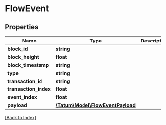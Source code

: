 # FlowEvent

## Properties

Name | Type | Description | Notes
------------ | ------------- | ------------- | -------------
**block_id** | **string** |  | [optional]
**block_height** | **float** |  | [optional]
**block_timestamp** | **string** |  | [optional]
**type** | **string** |  | [optional]
**transaction_id** | **string** |  | [optional]
**transaction_index** | **float** |  | [optional]
**event_index** | **float** |  | [optional]
**payload** | [**\Tatum\Model\FlowEventPayload**](FlowEventPayload.md) |  | [optional]

[[Back to Index]](../index.md)
